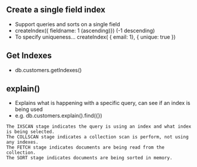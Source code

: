 ## Create a single field index

- Support queries and sorts on a single field
- createIndex({ fieldname: 1 (ascending)}) (-1 descending)
- To specify uniqueness... createIndex( { email: 1}, { unique: true })

## Get Indexes

- db.customers.getIndexes()

## explain()

- Explains what is happening with a specific query, can see if an index is being
  used
- e.g. db.customers.explain().find({})

```
The IXSCAN stage indicates the query is using an index and what index is being selected.
The COLLSCAN stage indicates a collection scan is perform, not using any indexes.
The FETCH stage indicates documents are being read from the collection.
The SORT stage indicates documents are being sorted in memory.
```

